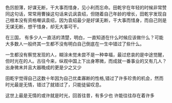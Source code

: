 色厉胆薄，好谋无断，干大事而惜身，见小利而忘命。田乾宇在年轻的时候非常赞同这句话，常常用曹操这句话来讥讽袁绍，但随着自己年龄的增长，田乾宇发现自己根本没有资格嘲讽袁绍，因为袁绍最少是好谋无断，干大事而惜身，而自己则是无谋无断，想干惜身，却无大事可干。


在三国，
有多少人一直活的清楚，明白，一直知道在什么时候应该做什么？可能大多数人一般终其一生都不没有明白自己倒底在一生中错过了些什么。

一生都没有察觉发现的人，糊涂未觉未尝不是一种幸福，最过悲哀的是中途觉醒，但时光在的人。古往今来，纵观中国上下出身寒微，而成就一番事业的又有几人？出身微末并且大器晚成的更是少之又少

田乾宇觉得自己这数十年因为自己优柔寡断的性格,错过了许多珍贵的机会，然而时光最是无情，错过了就错过了，只能徒留叹息。

这世上最是无情的或许就是时光，回首往昔，有多少也
许能往往存在着许多